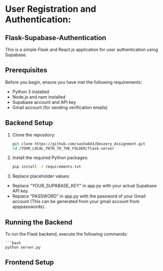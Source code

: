 # User Registration and Authentication:
## Flask-Supabase-Authentication

This is a simple Flask and React.js application for user authentication using Supabase.

## Prerequisites

Before you begin, ensure you have met the following requirements:

- Python 3 installed
- Node.js and npm installed
- Supabase account and API key
- Gmail account (for sending verification emails)

## Backend Setup

1. Clone the repository:

   ```bash
   git clone https://github.com/sasha643/Devzery_Assignment.git
   cd /YOUR_LOCAL_PATH_TO_THE_FOLDER/flask-server

2. Install the required Python packages:

   ```bash
   pip install -r requirements.txt

3. Replace placeholder values:

- Replace "YOUR_SUPABASE_KEY" in app.py with your actual Supabase API key.
- Replace "PASSWORD" in app.py with the password of your Gmail account (This can be generated from your gmail account from apppasswords).

## Running the Backend
To run the Flask backend, execute the following commands:

    ```bash
    python server.py

## Frontend Setup
